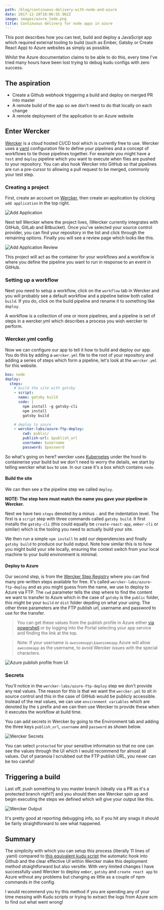 ```yaml
---
path: /blog/continuous-delivery-with-node-and-azure
date: 2017-12-28T18:06:55.962Z
image: images/azure_lede.png
title: Continuous delivery for node apps in azure
---
```


This post describes how you can test, build and deploy a JavaScript app which required external tooling to build (such as Ember, Gatsby or Create React App) to Azure websites as simply as possible.

<!-- end -->

Whilst the Azure documentation claims to be able to do this, every time I've tried many hours have been lost trying to debug kudu configs with zero success.

## The aspiration

- Create a Github webhook triggering a build and deploy on merged PR into master
- A remote build of the app so we don't need to do that locally on each change
- A remote deployment of the application to an Azure website

## Enter Wercker

[Wercker](http://www.wercker.com/) is a cloud hosted CI/CD tool which is currently free to use. Wercker uses a [yaml](http://yaml.org/) configuration file to define your pipelines and a concept of workflows to tie those pipelines together.
For example you might have a `test` and `deploy` pipeline which you want to execute when files are pushed to your repository.
You can also hook Wercker into GitHub so that pipelines are run a pre-cursor to allowing a pull request to be merged, commonly your test step.

### Creating a project

First, create an account on [Wercker](http://www.wercker.com), then create an application by clicking `add application` in the top right.

![Add Application](images/azure-1.png)

Next tell Wercker where the project lives, (Wercker currently integrates with GitHub, GitLab and Bitbucket). Once you've selected your source control provider, you can find your repository in the list and click through the remaining options. Finally you will see a review page which looks like this.

![Add Application Review](images/azure-2.png)

This project will act as the container for your workflows and a workflow is where you define the pipeline you want to run in response to an event in GitHub.

### Setting up a workflow

Next you need to setup a workflow, click on the `workflow` tab in Wercker and you will probably see a default workflow and a pipeline below both called `build`. If you do, click on the build pipeline and rename it to something like `deploy`.

A workflow is a collection of one or more pipelines, and a pipeline is set of steps in a wercker.yml which describes a process you wish wercker to perform.

### Wercker.yml config

Now we can configure our app to tell it how to build and deploy our app. You do this by adding a `wercker.yml` file to the root of your repository and adding a series of steps which form a pipeline, let's look at the `wercker.yml` for this website.

```yaml
box: node
deploy:
  steps:
    # build the site with gatsby
    - script:
      name: gatsby build
      code: |
        npm install -g gatsby-cli
        npm install
        gatsby build

    # deploy to azure
    - wercker-labs/azure-ftp-deploy:
        cwd: public/
        publish-url: $publish_url
        username: $username
        password: $password
```

So what's going on here? wercker uses [Kubernetes](http://www.kubernetes.com) under the hood to containerise your build but we don't need to worry the details, we start by telling wercker what `box` to use. In our case it's a box which contains `node`.

#### Build the site

We can then see a the pipeline step we called `deploy`.

__NOTE: The step here must match the name you gave your pipeline in Wercker.__

Next we have two `steps` denoted by a minus `-` and the indentation level.
The first is a `script` step with three commands called `gatsby build`. It first installs the `gatsby-cli` (this could equally be `create-react-app`, `ember-cli` or similar) which is the tooling you need to actually build your site.

We then run a simple `npm install` to add our dependencies and finally `gatsby build` to produce our build output. Note how similar this is to how you might build your site locally, ensuring the context switch from your local machine to your build environment is minimal.

#### Deploy to Azure

Our second step, is from the [Wercker Step Registry](https://app.wercker.com/explore/steps/search/) where you can find many pre-written steps available for free. It's called `wercker-labs/azure-ftp-deploy` and as you might guess from the name, we use to deploy to Azure via FTP. The `cwd` parameter tells the step where to find the content we want to transfer to Azure which in the case of `gatsby` is the `public` folder, this might be your `build` or `dist` folder depding on what your using.
The other three parameters are the FTP publish url, username and password to use for the transfer.

> You can get these values from the publish profile in Azure either [via powershell](<https://msdn.microsoft.com/en-us/library/dn414650(v=nav.90).aspx>) or by logging into the Portal selecting your app service and finding the link at the top.

> Note: If your username is `awesomeapp\$awesomeapp` Azure will allow `awesomeapp` as the username, to avoid Wercker issues with the special characters.

![Azure publish profile from UI](images/azure-3.png)

### Secrets

You'll notice in the `wercker-labs/azure-ftp-deploy` step we don't provide any real values. The reason for this is that we want the `wercker.yml` to sit in source control and this in the case of GitHub would be publicly accessible.
Instead of the real values, we can use `environment variables` which are denoted by the `$` prefix and we can then use Wercker to provide these when it executes the workflow at build time.

You can add secrets in Wercker by going to the Environment tab and adding the three keys `publish_url`, `username` and `password` as shown below.

![Wercker Secrets](images/azure-4.png)

You can select `protected` for your sensitive informaton so that no one can see the values through the UI which I would recommend for almost all values. Out of paranoia I scrubbed out the FTP publish URL, you never can be too careful!

## Triggering a build

Last off, push something to you master branch (ideally via a PR as it's a protected branch right?) and you should then see Wercker spin up and begin executing the steps we defined which will give your output like this.

![Wercker Output](images/azure-5.png)

It's pretty good at reporting debugging info, so if you hit any snags it should be fairly straightforward to see what happened.

## Summary

The simplicity with which you can setup this process (literally 11 lines of .yaml) compared to [this equivalent kudu script](https://github.com/premchandrasingh/kuduscript/blob/master/asp.net/deploy.cmd) the automatic hook into Github and the clear effective UI within Wercker make this deployment method straightforward but also versitle. With very limited changes I have successfully used Wercker to deploy `ember`, `gatsby` and `create react app` to Azure without any problems but changing as little as a couple of npm commands in the config.

I would recommend you try this method if you are spending any of your time messing with Kudu scripts or trying to extract the logs from Azure scm to find out what went wrong!
